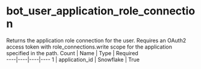 # bot_user_application_role_connection 
Returns the application role connection for the user. Requires an OAuth2 access token with role_connections.write scope for the application specified in the path.
 Count | Name | Type | Required        
----|----|----|----
 1 | application_id | Snowflake | True